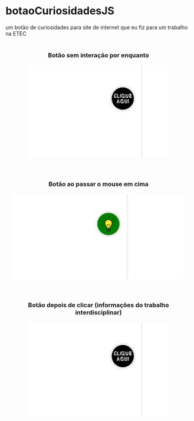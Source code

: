 # botaoCuriosidadesJS
um botão de curiosidades para site de internet que eu fiz para um trabalho na ETEC
<br><br>

<div align="center">
  <h3>Botão sem interação por enquanto</h3>
  <img src="ImagensBotao/1.png">
</div>
<br><br>
<div align="center">
  <h3>Botão ao passar o mouse em cima</h3>
  <img src="ImagensBotao/2.png">
</div>
<br><br>
<div align="center">
  <h3>Botão depois de clicar (informações do trabalho interdisciplinar)</h3>
  <img src="ImagensBotao/1.png">
</div>
